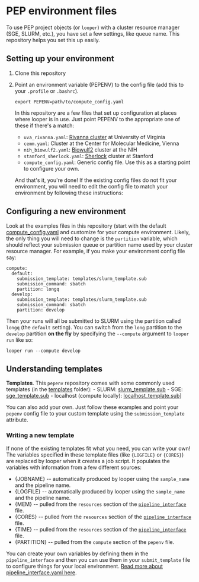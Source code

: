 # PEP environment files

To use PEP project objects (or `looper`) with a cluster resource manager (SGE, SLURM, etc.), you have set a few settings, like queue name. This repository helps you set this up easily.

## Setting up your environment

1. Clone this repository
2. Point an environment variable (PEPENV) to the config file (add this to your `.profile` or `.bashrc`).

	```
	export PEPENV=path/to/compute_config.yaml
	```

	In this repository are a few files that set up configuration at places where looper is in use. Just point PEPENV to the appropriate one of these if there's a match:
	 * `uva_rivanna.yaml`: [Rivanna cluster](http://arcs.virginia.edu/rivanna) at University of Virginia
	 * `cemm.yaml`: Cluster at the Center for Molecular Medicine, Vienna
	 * `nih_biowulf2.yaml`: [Biowulf2](https://hpc.nih.gov/docs/userguide.html) cluster at the NIH
	 * `stanford_sherlock.yaml`: [Sherlock](http://sherlock.stanford.edu/mediawiki/index.php/Current_policies) cluster at Stanford
	 * `compute_config.yaml`: Generic config file. Use this as a starting point to configure your own.

	 And that's it, you're done! If the existing config files do not fit your environment, you will need to edit the config file to match your environment by following these instructions:

## Configuring a new environment

Look at the examples files in this repository (start with the default [compute_config.yaml](compute_config.yaml) and customize for your compute environment. Likely, the only thing you will need to change is the `partition` variable, which should reflect your submission queue or partition name used by your cluster resource manager. For example, if you make your environment config file say:

```
compute:
  default:
    submission_template: templates/slurm_template.sub
    submission_command: sbatch
    partition: longq
  develop:
    submission_template: templates/slurm_template.sub
    submission_command: sbatch
    partition: develop
  ```

Then your runs will all be submitted to SLURM using the partition called `longq` (the `default` setting). You can switch from the `long` partition to the `develop` partition __on the fly__ by specifying the `--compute` argument to `looper run` like so:

```
looper run --compute develop
```

## Understanding templates

**Templates**. This `pepenv` repository comes with some commonly used templates (in the [templates](/templates) folder):
	- SLURM: [slurm_template.sub](/templates/slurm_template.sub)
	- SGE: [sge_template.sub](/templates/sge_template.sub)
	- localhost (compute locally): [localhost_template.sub](/tempaltes/localhost_template.sub)]

You can also add your own. Just follow these examples and point your `pepenv` config file to your custom template using the `submission_template` attribute.

### Writing a new template

If none of the existing templates fit what you need, you can write your own! The variables specified in these template files (like `{LOGFILE}` or `{CORES}`) are replaced by looper when it creates a job script. It populates the variables with information from a few different sources:

- {JOBNAME} -- automatically produced by looper using the `sample_name` and the pipeline name.
- {LOGFILE} -- automatically produced by looper using the `sample_name` and the pipeline name.
- {MEM} -- pulled from the `resources` section of the [`pipeline_interface`](http://looper.readthedocs.io/en/latest/connecting-pipelines.html) file.
- {CORES} -- pulled from the `resources` section of the [`pipeline_interface`](http://looper.readthedocs.io/en/latest/connecting-pipelines.html) file.
- {TIME} -- pulled from the `resources` section of the [`pipeline_interface`](http://looper.readthedocs.io/en/latest/connecting-pipelines.html) file.
- {PARTITION} -- pulled from the `compute` section of the `pepenv` file.

You can create your own variables by defining them in the `pipeline_interface` and then you can use them in your `submit_template` file to configure things for your local environment. [Read more about pipeline_interface.yaml here](http://looper.readthedocs.io/en/latest/connecting-pipelines.html).

